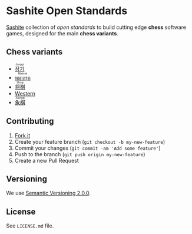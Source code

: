 # Sashite Open Standards

[Sashite](http://www.sashite.com/) collection of _open standards_ to build cutting edge **chess** software games, designed for the main **chess variants**.

## Chess variants

* [<ruby lang="ko">장기<rt lang="en">Janggi</rt></ruby>](//en.wikipedia.org/wiki/Janggi)
* [<ruby lang="th">หมากรุก<rt lang="en">Makruk</rt></ruby>](//en.wikipedia.org/wiki/Makruk)
* [<ruby lang="ja">将棋<rt lang="en">Shogi</rt></ruby>](//en.wikipedia.org/wiki/Shogi)
* [Western](//en.wikipedia.org/wiki/Chess)
* [<ruby lang="zh">象棋<rt lang="en">Xiangqi</rt></ruby>](//en.wikipedia.org/wiki/Xiangqi)

## Contributing

1. [Fork it](https://github.com/sashite/specifications.md/fork)
2. Create your feature branch (`git checkout -b my-new-feature`)
3. Commit your changes (`git commit -am 'Add some feature'`)
4. Push to the branch (`git push origin my-new-feature`)
5. Create a new Pull Request

## Versioning

We use [Semantic Versioning 2.0.0](http://semver.org).

## License

See `LICENSE.md` file.
